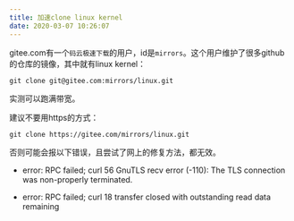 ```yaml
---
title: 加速clone linux kernel
date: 2020-03-07 10:26:07
---
```


gitee.com有一个`码云极速下载`的用户，id是`mirrors`。这个用户维护了很多github的仓库的镜像，其中就有linux kernel：
```shell
git clone git@gitee.com:mirrors/linux.git
```
实测可以跑满带宽。

建议不要用https的方式：
```shell
git clone https://gitee.com/mirrors/linux.git
```
否则可能会报以下错误，且尝试了网上的修复方法，都无效。

- error: RPC failed; curl 56 GnuTLS recv error (-110): The TLS connection was non-properly terminated.

- error: RPC failed; curl 18 transfer closed with outstanding read data remaining
